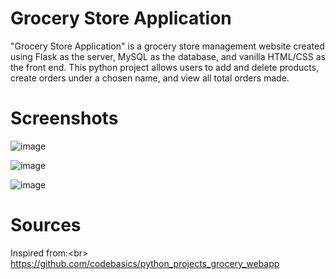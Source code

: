 # Grocery Store Application
"Grocery Store Application" is a grocery store management website created using Flask as the server, MySQL as the database, and vanilla HTML/CSS as the front end. This python project allows users to add and delete products, create orders under a chosen name, and view all total orders made.

# Screenshots
![image](https://user-images.githubusercontent.com/83434982/117753234-210c9800-b1e6-11eb-920a-d95abd5ea91b.png)

![image](https://user-images.githubusercontent.com/83434982/117753262-2d90f080-b1e6-11eb-9277-8ab2608be1a1.png)

![image](https://user-images.githubusercontent.com/83434982/117753274-3386d180-b1e6-11eb-8d5f-0f1e4ca6e464.png)

# Sources
Inspired from:<br\>
https://github.com/codebasics/python_projects_grocery_webapp
